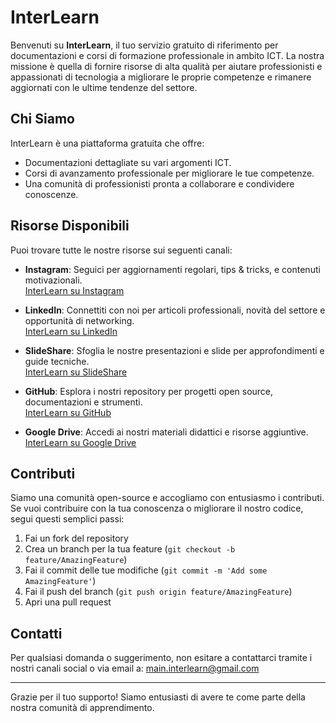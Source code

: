 # InterLearn

Benvenuti su **InterLearn**, il tuo servizio gratuito di riferimento per documentazioni e corsi di formazione professionale in ambito ICT. La nostra missione è quella di fornire risorse di alta qualità per aiutare professionisti e appassionati di tecnologia a migliorare le proprie competenze e rimanere aggiornati con le ultime tendenze del settore.

## Chi Siamo

InterLearn è una piattaforma gratuita che offre:
- Documentazioni dettagliate su vari argomenti ICT.
- Corsi di avanzamento professionale per migliorare le tue competenze.
- Una comunità di professionisti pronta a collaborare e condividere conoscenze.

## Risorse Disponibili

Puoi trovare tutte le nostre risorse sui seguenti canali:

- **Instagram**: Seguici per aggiornamenti regolari, tips & tricks, e contenuti motivazionali.  
  [InterLearn su Instagram](https://www.instagram.com/interlearn.it)

- **LinkedIn**: Connettiti con noi per articoli professionali, novità del settore e opportunità di networking.  
  [InterLearn su LinkedIn](https://www.linkedin.com/in/interlearn-onlus-0bb304310/)

- **SlideShare**: Sfoglia le nostre presentazioni e slide per approfondimenti e guide tecniche.  
  [InterLearn su SlideShare](https://www.slideshare.net/maininterlearn)

- **GitHub**: Esplora i nostri repository per progetti open source, documentazioni e strumenti.  
  [InterLearn su GitHub](https://github.com/InterLearn)

- **Google Drive**: Accedi ai nostri materiali didattici e risorse aggiuntive.  
  [InterLearn su Google Drive](https://drive.google.com/drive/folders/InterLearn)

## Contributi

Siamo una comunità open-source e accogliamo con entusiasmo i contributi. Se vuoi contribuire con la tua conoscenza o migliorare il nostro codice, segui questi semplici passi:

1. Fai un fork del repository
2. Crea un branch per la tua feature (`git checkout -b feature/AmazingFeature`)
3. Fai il commit delle tue modifiche (`git commit -m 'Add some AmazingFeature'`)
4. Fai il push del branch (`git push origin feature/AmazingFeature`)
5. Apri una pull request

## Contatti

Per qualsiasi domanda o suggerimento, non esitare a contattarci tramite i nostri canali social o via email a: main.interlearn@gmail.com

---

Grazie per il tuo supporto! Siamo entusiasti di avere te come parte della nostra comunità di apprendimento.
